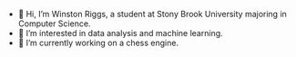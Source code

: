 - 👋 Hi, I’m Winston Riggs, a student at Stony Brook University majoring in Computer Science.
- 👀 I’m interested in data analysis and machine learning. 
- 🌱 I’m currently working on a chess engine.

<!---
wriggs12/wriggs12 is a ✨ special ✨ repository because its `README.md` (this file) appears on your GitHub profile.
You can click the Preview link to take a look at your changes.
--->
